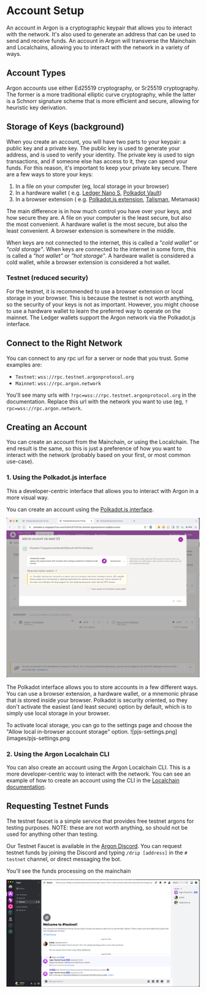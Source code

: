 # Account Setup

An account in Argon is a cryptographic keypair that allows you to interact with the network. It's also used to generate
an address that can be used to send and receive funds. An account in Argon will transverse the Mainchain and
Localchains, allowing you to interact with the network in a variety of ways.

## Account Types

Argon accounts use either Ed25519 cryptography, or Sr25519 cryptography. The former is a more traditional elliptic curve
cryptography, while the latter is a Schnorr signature scheme that is more efficient and secure, allowing for heuristic
key derivation.

## Storage of Keys (background)

When you create an account, you will have two parts to your keypair: a public key and a private key. The public key is
used to generate your address, and is used to verify your identity. The private key is used to sign transactions, and if
someone else has access to it, they can spend your funds. For this reason, it's important to keep your private key
secure. There are a few ways to store your keys:

1. In a file on your computer (eg, local storage in your browser)
2. In a hardware wallet (
   e.g. [Ledger Nano S](https://www.ledger.com), [Polkadot Vault](https://wiki.polkadot.network/docs/polkadot-vault))
3. In a browser extension (
   e.g. [Polkadot.js extension](https://polkadot.js.org/extension/), [Talisman](https://www.talisman.xyz), Metamask)

The main difference is in how much control you have over your keys, and how secure they are. A file on your computer is
the least secure, but also the most convenient. A hardware wallet is the most secure, but also the least convenient. A
browser extension is somewhere in the middle.

When keys are not connected to the internet, this is called a _"cold wallet"_ or _"cold storage"_. When keys are
connected to the internet in some form, this is called a _"hot wallet"_ or _"hot storage"_. A hardware wallet is
considered a cold wallet, while a browser extension is considered a hot wallet.

### Testnet (reduced security)

For the testnet, it is recommended to use a browser extension or local storage in your browser. This is because the
testnet is not worth anything, so the security of your keys is not as important. However, you might choose to use a
hardware wallet to learn the preferred way to operate on the mainnet. The Ledger wallets support the Argon network via
the Polkadot.js interface.

## Connect to the Right Network

You can connect to any rpc url for a server or node that you trust. Some examples are:

- `Testnet`: `wss://rpc.testnet.argonprotocol.org`
- `Mainnet`: `wss://rpc.argon.network`

You'll see many urls with `?rpc=wss://rpc.testnet.argonprotocol.org` in the documentation. Replace this url with the
network you want to use (eg, `?rpc=wss://rpc.argon.network`.

## Creating an Account

You can create an account from the Mainchain, or using the Localchain. The end result is the same, so this is just a
preference of how you want to interact with the network (probably based on your first, or most common use-case).

### 1. Using the Polkadot.js interface

This a developer-centric interface that allows you to interact with Argon in a more visual way.

You can create an account using
the [Polkadot.js interface](https://polkadot.js.org/apps/#/accounts?rpc=wss://rpc.testnet.argonprotocol.org).

![pjs-addaccount.png](images/pjs-addaccount.png)

The Polkadot interface allows you to store accounts in a few different ways. You can use a browser extension, a hardware
wallet, or a mnemonic phrase that is stored inside your browser. Polkadot is security oriented, so they don't activate
the easiest (and least secure) option by default, which is to simply use local storage in your browser.

To activate local storage, you can go to the settings page and choose the "Allow local in-browser account storage"
option.
![pjs-settings.png](images/pjs-settings.png

### 2. Using the Argon Localchain CLI

You can also create an account using the Argon Localchain CLI. This is a more developer-centric way to interact with the
network. You can see an example of how to create an account using the CLI in
the [Localchain documentation](localchain.md#creating-a-localchain).

## Requesting Testnet Funds

The testnet faucet is a simple service that provides free testnet argons for testing purposes. NOTE: these are not worth
anything, so should not be used for anything other than testing.

Our Testnet Faucet is available in the [Argon Discord](https://discord.gg/6JxjCNvu6x). You can request testnet funds by
joining the Discord and typing `/drip [address]` in the `# testnet` channel, or direct messaging the bot.

You'll see the funds processing on the mainchain

![discord-faucet.png](images/discord-faucet.png)
